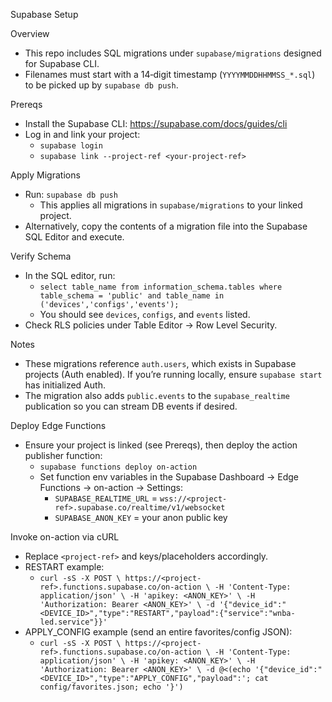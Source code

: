 Supabase Setup

Overview
- This repo includes SQL migrations under `supabase/migrations` designed for Supabase CLI.
- Filenames must start with a 14‑digit timestamp (`YYYYMMDDHHMMSS_*.sql`) to be picked up by `supabase db push`.

Prereqs
- Install the Supabase CLI: https://supabase.com/docs/guides/cli
- Log in and link your project:
  - `supabase login`
  - `supabase link --project-ref <your-project-ref>`

Apply Migrations
- Run: `supabase db push`
  - This applies all migrations in `supabase/migrations` to your linked project.
- Alternatively, copy the contents of a migration file into the Supabase SQL Editor and execute.

Verify Schema
- In the SQL editor, run:
  - `select table_name from information_schema.tables where table_schema = 'public' and table_name in ('devices','configs','events');`
  - You should see `devices`, `configs`, and `events` listed.
- Check RLS policies under Table Editor → Row Level Security.

Notes
- These migrations reference `auth.users`, which exists in Supabase projects (Auth enabled). If you’re running locally, ensure `supabase start` has initialized Auth.
- The migration also adds `public.events` to the `supabase_realtime` publication so you can stream DB events if desired.

Deploy Edge Functions
- Ensure your project is linked (see Prereqs), then deploy the action publisher function:
  - `supabase functions deploy on-action`
  - Set function env variables in the Supabase Dashboard → Edge Functions → on-action → Settings:
    - `SUPABASE_REALTIME_URL` = `wss://<project-ref>.supabase.co/realtime/v1/websocket`
    - `SUPABASE_ANON_KEY` = your anon public key

Invoke on-action via cURL
- Replace `<project-ref>` and keys/placeholders accordingly.
- RESTART example:
  - `curl -sS -X POST \
    https://<project-ref>.functions.supabase.co/on-action \
    -H 'Content-Type: application/json' \
    -H 'apikey: <ANON_KEY>' \
    -H 'Authorization: Bearer <ANON_KEY>' \
    -d '{"device_id":"<DEVICE_ID>","type":"RESTART","payload":{"service":"wnba-led.service"}}'`
- APPLY_CONFIG example (send an entire favorites/config JSON):
  - `curl -sS -X POST \
    https://<project-ref>.functions.supabase.co/on-action \
    -H 'Content-Type: application/json' \
    -H 'apikey: <ANON_KEY>' \
    -H 'Authorization: Bearer <ANON_KEY>' \
    -d @<(echo '{"device_id":"<DEVICE_ID>","type":"APPLY_CONFIG","payload":'; cat config/favorites.json; echo '}')`
